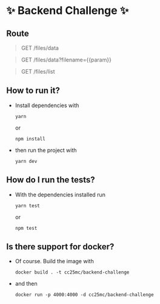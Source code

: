 # ✨ Backend Challenge ✨

## Route

> GET /files/data

> GET /files/data?filename={{param}}

> GET /files/list

## How to run it?

- Install dependencies with

  `yarn`

  or

  `npm install`

- then run the project with

  `yarn dev`

## How do I run the tests?

- With the dependencies installed run

  `yarn test`

  or

  `npm test`

## Is there support for docker?

- Of course. Build the image with

  `docker build . -t cc25mc/backend-challenge`

- and then

  `docker run -p 4000:4000 -d cc25mc/backend-challenge`
